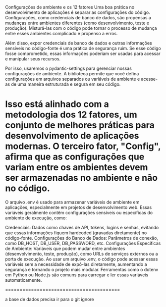 Configurações de ambiente e os 12 fatores
Uma boa prática no desenvolvimento de aplicações é separar as configurações do código. Configurações, como credenciais de banco de dados, são propensas a mudanças entre ambientes diferentes (como desenvolvimento, teste e produção). Misturá-las com o código pode tornar o processo de mudança entre esses ambientes complicado e propenso a erros.

Além disso, expor credenciais de banco de dados e outras informações sensíveis no código-fonte é uma prática de segurança ruim. Se esse código fosse comprometido, essas informações poderiam ser usadas para acessar e manipular seus recursos.

Por isso, usaremos o pydantic-settings para gerenciar nossas configurações de ambiente. A biblioteca permite que você defina configurações em arquivos separados ou variáveis de ambiente e acesse-as de uma maneira estruturada e segura em seu código.

Isso está alinhado com a metodologia dos 12 fatores, um conjunto de melhores práticas para desenvolvimento de aplicações modernas. O terceiro fator, "Config", afirma que as configurações que variam entre os ambientes devem ser armazenadas no ambiente e não no código.
=========================================

O arquivo .env é usado para armazenar variáveis de ambiente em aplicações, especialmente em projetos de desenvolvimento web. Essas variáveis geralmente contêm configurações sensíveis ou específicas do ambiente de execução, como:

Credenciais: Dados como chaves de API, tokens, logins e senhas, evitando que essas informações fiquem hardcoded (gravadas diretamente) no código-fonte.
Configurações do Banco de Dados: Parâmetros de conexão, como DB_HOST, DB_USER, DB_PASSWORD, etc.
Configurações Específicas de Ambiente: Variáveis que podem mudar entre ambientes (desenvolvimento, teste, produção), como URLs de serviços externos ou a porta de execução.
Ao usar um arquivo .env, o código pode acessar essas variáveis sem a necessidade de expô-las diretamente, aumentando a segurança e tornando o projeto mais modular. Ferramentas como o dotenv em Python ou Node.js são comuns para carregar e ler essas variáveis automaticamente.

========================================

a base de dados precisa ir para o git ignore

